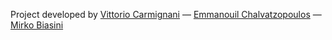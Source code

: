 

Project developed by [Vittorio Carmignani](https://github.com/carmignanivittorio) &mdash; [Emmanouil Chalvatzopoulos](https://github.com/VerbalCPU) &mdash; [Mirko Biasini](https://github.com/mirkobiasini)

<!-- [SinglePaged theme](https://github.com/t413/SinglePaged)
&mdash;
this site is [open source]({{ site.source_link }}) -->
